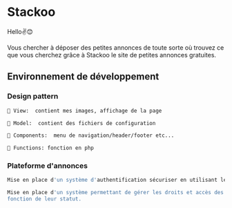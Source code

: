 # Stackoo

Hello✌😊
<br>

Vous chercher à déposer des petites annonces de toute sorte où trouvez ce que vous cherchez grâce à Stackoo le site de petites annonces gratuites.

## Environnement de développement

### Design pattern

```bash
📂 View:  contient mes images, affichage de la page

📂 Model:  contient des fichiers de configuration

📂 Components:  menu de navigation/header/footer etc...

📂 Functions: fonction en php
```
### Plateforme d'annonces

```bash
Mise en place d'un système d'authentification sécuriser en utilisant le cryptage des MDP

Mise en place d'un système permettant de gérer les droits et accès des utilisateurs en
fonction de leur statut.
```
